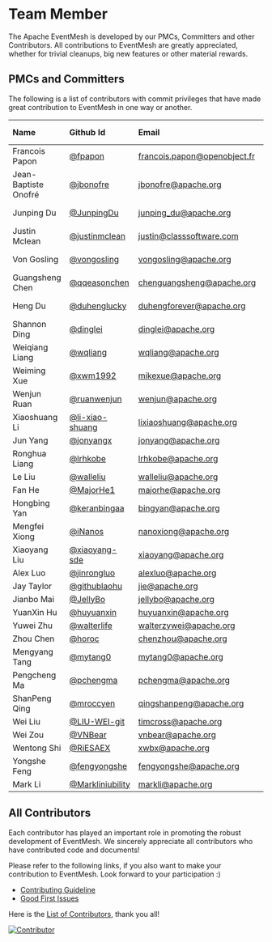 # Team Member

The Apache EventMesh is developed by our PMCs, Committers and other Contributors. All contributions to EventMesh are greatly appreciated, whether for trivial cleanups, big new features or other material rewards.

## PMCs and Committers

The following is a list of contributors with commit privileges that have made great contribution to EventMesh in one way or another.

|Name| Github Id                                      | Email |[Roles](https://www.apache.org/foundation/how-it-works.html#roles)| Time Zone|
|:---|:-----------------------------------------------|:---|:---|:--|
|Francois Papon| [@fpapon](https://github.com/fpapon) |francois.papon@openobject.fr |PMC Member| +1|
|Jean-Baptiste Onofré| [@jbonofre](https://github.com/jbonofre)         |jbonofre@apache.org |PMC Member| +1 |
|Junping Du| [@JunpingDu](https://github.com/JunpingDu)         |junping_du@apache.org |PMC Member| +8 |
|Justin Mclean| [@justinmclean](https://github.com/justinmclean)     |justin@classsoftware.com |PMC Member| +10 |
|Von Gosling| [@vongosling](https://github.com/vongosling)         |vongosling@apache.org  |PMC Member| +8 |
|Guangsheng Chen| [@qqeasonchen](https://github.com/qqeasonchen) |chenguangsheng@apache.org |PMC Chair| +8|
|Heng Du| [@duhenglucky](https://github.com/duhengforever)         |duhengforever@apache.org |PMC Member| +8 |
|Shannon Ding| [@dinglei](https://github.com/dinglei) |dinglei@apache.org |PMC Member| +8|
|Weiqiang Liang| [@wqliang](https://github.com/wqliang)         |wqliang@apache.org |PMC Member| +8 |
|Weiming Xue| [@xwm1992](https://github.com/xwm1992)         |mikexue@apache.org |PMC Member| +8 |
|Wenjun Ruan| [@ruanwenjun](https://github.com/ruanwenjun) |wenjun@apache.org |PMC Member| +8|
|Xiaoshuang Li| [@li-xiao-shuang](https://github.com/li-xiao-shuang)         |lixiaoshuang@apache.org |PMC Member| +8 |
|Jun Yang| [@jonyangx](https://github.com/jonyangx)         |jonyang@apache.org |Committer| +8 |
|Ronghua Liang| [@lrhkobe](https://github.com/lrhkobe)         |lrhkobe@apache.org |Committer| +8 |
|Le Liu| [@walleliu](https://github.com/walleliu)         |walleliu@apache.org |Committer| +8 |
|Fan He| [@MajorHe1](https://github.com/MajorHe1)         |majorhe@apache.org |Committer| +8 |
|Hongbing Yan| [@keranbingaa](https://github.com/keranbingaa)         |bingyan@apache.org |Committer| +8 |
|Mengfei Xiong| [@iNanos](https://github.com/iNanos) |nanoxiong@apache.org |Committer| +8|
|Xiaoyang Liu| [@xiaoyang-sde](https://github.com/xiaoyang-sde) |xiaoyang@apache.org |Committer| -7|
|Alex Luo| [@jinrongluo](https://github.com/jinrongluo)         |alexluo@apache.org |Committer| -4 |
|Jay Taylor| [@githublaohu](https://github.com/githublaohu)         |jie@apache.org |Committer| +8 |
|Jianbo Mai| [@JellyBo](https://github.com/jellybo)         |jellybo@apache.org |Committer| +8 |
|YuanXin Hu| [@huyuanxin](https://github.com/huyuanxin)         |huyuanxin@apache.org |Committer| +8 |
|Yuwei Zhu| [@walterlife](https://github.com/walterlife)         |walterzywei@apache.org |Committer| +8 |
|Zhou Chen| [@horoc](https://github.com/horoc)         |chenzhou@apache.org |Committer| +8 |
|Mengyang Tang| [@mytang0](https://github.com/mytang0)         |mytang0@apache.org |Committer| +8 |
|Pengcheng Ma| [@pchengma](https://github.com/pchengma)         |pchengma@apache.org |Committer| +8 |
|ShanPeng Qing| [@mroccyen](https://github.com/mroccyen)         |qingshanpeng@apache.org |Committer| +8 |
|Wei Liu| [@LIU-WEI-git](https://github.com/LIU-WEI-git)         |timcross@apache.org |Committer| +8 |
|Wei Zou| [@VNBear](https://github.com/VNBear)         |vnbear@apache.org |Committer| +8 |
|Wentong Shi| [@RiESAEX](https://github.com/RiESAEX)         |xwbx@apache.org |Committer| +8 |
|Yongshe Feng| [@fengyongshe](https://github.com/fengyongshe)         |fengyongshe@apache.org |Committer| +8 |
|Mark Li| [@Markliniubility](https://github.com/Markliniubility)         |markli@apache.org |Committer| +8 |

## All Contributors

Each contributor has played an important role in promoting the robust development of EventMesh. We sincerely appreciate all contributors who have contributed code and documents!

Please refer to the following links, if you also want to make your contribution to EventMesh. Look forward to your participation :)

- [Contributing Guideline](https://github.com/apache/incubator-eventmesh/blob/master/docs/en/contribute/03-new-contributor-guidelines.md)
- [Good First Issues](https://github.com/apache/incubator-eventmesh/issues?q=is%3Aopen+is%3Aissue+label%3A%22good+first+issue%22)

Here is the [List of Contributors](https://github.com/apache/incubator-eventmesh/graphs/contributors), thank you all!

[![Contributor](https://contrib.rocks/image?repo=apache/incubator-eventmesh)](https://github.com/apache/incubator-eventmesh/graphs/contributors)
